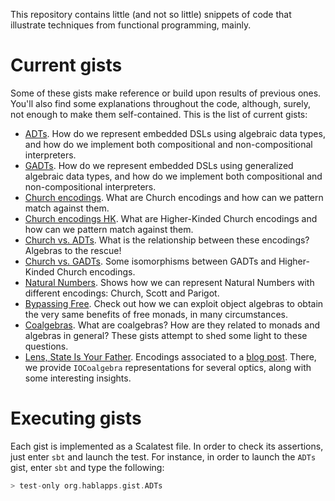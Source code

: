 This repository contains little (and not so little) snippets of code that illustrate techniques
from functional programming, mainly.

Current gists
=============

Some of these gists make reference or build upon results of previous ones. You'll also find
some explanations throughout the code, although, surely, not enough to make them self-contained. This is the list of current gists:

* [ADTs](src/test/scala/ADTs.scala). How do we represent embedded DSLs using algebraic data types, and how
do we implement both compositional and non-compositional interpreters.
* [GADTs](src/test/scala/GADTs.scala). How do we represent embedded DSLs using generalized algebraic data types, and how do we implement both compositional and non-compositional interpreters.
* [Church encodings](src/test/scala/ChurchEncodings.scala). What are Church encodings and how can we pattern match against them.
* [Church encodings HK](https://github.com/hablapps/gist/blob/hablacats/src/test/scala/ChurchEncodingsHK.scala). What are Higher-Kinded Church encodings and how can we pattern match against them.
* [Church vs. ADTs](src/test/scala/InitialAlgebras.scala). What is the relationship between these encodings? Algebras to the rescue!
* [Church vs. GADTs](https://github.com/hablapps/gist/blob/hablacats/src/test/scala/IsomorphismsHK.scala). Some isomorphisms between GADTs and Higher-Kinded Church encodings.
* [Natural Numbers](https://github.com/hablapps/gist/blob/hablacats/src/test/scala/NaturalEncodings.scala). Shows how we can represent Natural Numbers with different encodings: Church, Scott and Parigot.
* [Bypassing Free](src/test/scala/objectalgebras-vs-free). Check out how we can exploit object algebras to obtain the very same benefits of free monads, in many circumstances.
* [Coalgebras](src/test/scala/coalgebras). What are coalgebras? How are they related to monads and algebras in general? These gists attempt to shed some light to these questions.
* [Lens, State Is Your Father](src/test/scala/LensStateIsYourFather.scala). Encodings associated to a [blog post](https://blog.hablapps.com/2016/11/10/lens-state-is-your-father/). There, we provide `IOCoalgebra` representations for several optics, along with some interesting insights.

Executing gists
===============

Each gist is implemented as a Scalatest file. In order to check its assertions, just enter `sbt` and launch the test. For instance, in order to launch the `ADTs` gist, enter `sbt` and type the following:

```scala
> test-only org.hablapps.gist.ADTs
```
